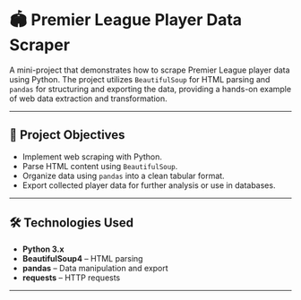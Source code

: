 # 🏟 Premier League Player Data Scraper

A mini-project that demonstrates how to scrape Premier League player data using Python. The project utilizes `BeautifulSoup` for HTML parsing and `pandas` for structuring and exporting the data, providing a hands-on example of web data extraction and transformation.

---

## 📌 Project Objectives

- Implement web scraping with Python.
- Parse HTML content using `BeautifulSoup`.
- Organize data using `pandas` into a clean tabular format.
- Export collected player data for further analysis or use in databases.

---

## 🛠 Technologies Used

- **Python 3.x**
- **BeautifulSoup4** – HTML parsing
- **pandas** – Data manipulation and export
- **requests** – HTTP requests

---
